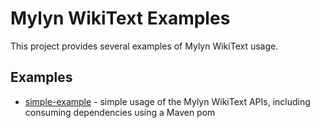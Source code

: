 
Mylyn WikiText Examples
===========================

This project provides several examples of Mylyn WikiText usage.

Examples
---------------------------

* [simple-example](simple-example) - simple usage of the Mylyn WikiText APIs, including consuming dependencies using a Maven pom
